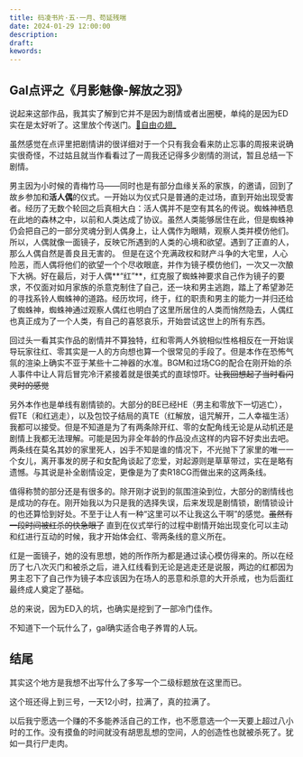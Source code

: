 ```yaml
---
title: 码凌书片·五·一月、苟延残喘
date: 2024-01-29 12:00:00
description: 
draft: 
kewords: 
---
```


## Gal点评之《月影魅像-解放之羽》

说起来这部作品，我其实了解到它并不是因为剧情或者出圈梗，单纯的是因为ED实在是太好听了。这里放个传送门。[🎵自由の翅_](https://music.163.com/#/song?id=473403600)

虽然感觉在点评里把剧情讲的很详细对于一个只有我会看来防止忘事的周报来说确实很奇怪，不过姑且就当作看看过了一周我还记得多少剧情的测试，暂且总结一下剧情。

男主因为小时候的青梅竹马——同时也是有部分血缘关系的家族，的邀请，回到了故乡参加和**活人偶**的仪式。一开始以为仪式只是普通的走过场，直到开始出现受害者。经历了无数个轮回之后真相大白：活人偶并不是空有其名的传说。蜘蛛神栖息在此地的森林之中，以前和人类达成了协议。虽然人类能够居住在此，但是蜘蛛神仍会把自己的一部分灵魂分到人偶身上，让人偶作为眼睛，观察人类并模仿他们。所以，人偶就像一面镜子，反映它所遇到的人类的心境和欲望。遇到了正直的人，那么人偶自然是善良且无害的。 但是在这个充满政权和财产斗争的大宅里，人心险恶，而人偶将他们的欲望一个个尽收眼底，并作为镜子模仿他们，一次又一次酿下大祸。好在最后，对于人偶**“红”**，红克服了蜘蛛神要求自己作为镜子的要求，不仅面对如月家族的杀意克制住了自己，还一块和男主逃跑，踏上了希望渺茫的寻找系铃人蜘蛛神的道路。经历坎坷，终于，红的职责和男主的能力一并归还给了蜘蛛神，蜘蛛神通过观察人偶红也明白了这里所居住的人类而悄然隐去，人偶红也真正成为了一个人类，有自己的喜怒哀乐，开始尝试这世上的所有东西。

回过头一看其实作品的剧情并不算独特，红和零两人外貌相似性格相反在一开始误导玩家往红、零其实是一人的方向想也算一个很常见的手段了。但是本作在恐怖气氛的渲染上确实不亚于某些十二神器的水准。BGM和过场CG的配合在刚开始的杀人事件中让人背后冒完冷汗紧接着就是很美式的直球惊吓。~~让我回想起了当时看闪灵时的感觉~~ 

另外本作也是单线有剧情锁的。大部分的BE已经HE（男主和零放下一切逃亡），假TE（和红逃走），以及包饺子结局的真TE（红解放，诅咒解开，二人幸福生活）我都可以接受。但是不知道是为了有两条除开红、零的女配角线无论是从动机还是剧情上我都无法理解。可能是因为非全年龄的作品没点这样的内容不好卖出去吧。两条线在莫名其妙的家里死人，凶手不知是谁的情况下，不光抛下了家里的唯一一个女儿，离开事发的房子和女配角谈起了恋爱，对起源则是草草带过，实在是略有遗憾。与其说是补全剧情设定，更像是为了卖R18CG而做出来的这两条线。

值得称赞的部分还是有很多的。除开刚才说到的氛围渲染到位，大部分的剧情线也是成功的存在。刚开始我以为只是我的选择失误，后来发现是剧情锁，剧情锁设计的也还算恰到好处。不至于让人有一种“这里可以不让我这么干啊”的感觉。~~虽然有一段时间被红杀的快急眼了~~ 直到在仪式举行的过程中剧情开始出现变化可以主动和红进行互动的时候，我才开始体会红、零两条线的意义所在。

红是一面镜子，她的没有思想，她的所作所为都是通过读心模仿得来的。所以在经历了七八次灭门和被杀之后，进入红线看到无论是逃走还是说服，两边的红都因为男主忍下了自己作为镜子本应该因为在场人的恶意和杀意的大开杀戒，也为后面红最终成人奠定了基础。

总的来说，因为ED入的坑，也确实是挖到了一部冷门佳作。

不知道下一个玩什么了，gal确实适合电子养胃的人玩。

## 结尾

其实这个地方是我想不出写什么了多写一个二级标题放在这里而已。

这个班还得上到三号，一天12小时，拉满了，真的拉满了。

以后我宁愿选一个赚的不多能养活自己的工作，也不愿意选一个一天要上超过八小时的工作。没有摸鱼的时间就没有胡思乱想的空间，人的创造性也就被杀死了。犹如一具行尸走肉。